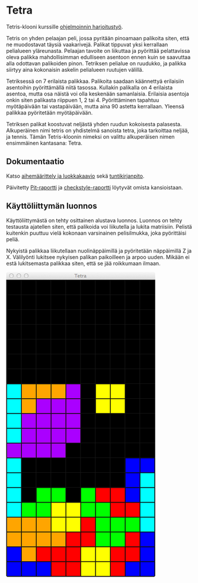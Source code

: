 # Tetra
Tetris-klooni kurssille [ohjelmoinnin harjoitustyö](https://github.com/javaLabra/Javalabra2016-3).

Tetris on yhden pelaajan peli, jossa pyritään pinoamaan palikoita siten, että ne muodostavat täysiä vaakarivejä. Palikat tippuvat yksi kerrallaan pelialueen yläreunasta. Pelaajan tavoite on liikuttaa ja pyörittää pelattavissa oleva palikka mahdollisimman edulliseen asentoon ennen kuin se saavuttaa alla odottavan palikoiden pinon. Tetriksen pelialue on ruudukko, ja palikka siirtyy aina kokonaisin askelin pelialueen ruutujen välillä.

Tetriksessä on 7 erilaista palikkaa. Palikoita saadaan käännettyä erilaisiin asentoihin pyörittämällä niitä tasossa. Kullakin palikalla on 4 erilaista asentoa, mutta osa näistä voi olla keskenään samanlaisia. Erilaisia asentoja onkin siten palikasta riippuen 1, 2 tai 4. Pyörittäminen tapahtuu myötäpäivään tai vastapäivään, mutta aina 90 astetta kerrallaan. Yleensä palikkaa pyöritetään myötäpäivään.

Tetriksen palikat koostuvat neljästä yhden ruudun kokoisesta palasesta. Alkuperäinen nimi tetris on yhdistelmä sanoista tetra, joka tarkoittaa neljää, ja tennis. Tämän Tetris-kloonin nimeksi on valittu alkuperäisen nimen ensimmäinen kantasana: Tetra.

## Dokumentaatio

Katso [aihemäärittely ja luokkakaavio](dokumentointi/aiheenKuvausJaRakenne.md) sekä [tuntikirjanpito](dokumentointi/tuntikirjanpito.md).

Päivitetty [Pit-raportti](dokumentointi/pit/) ja [checkstyle-raportti](dokumentointi/checkstyle/) löytyvät omista kansioistaan.

## Käyttöliittymän luonnos

Käyttöliittymästä on tehty osittainen alustava luonnos. Luonnos on tehty testausta ajatellen siten, että palikoida voi liikutella ja lukita matriisiin. Pelistä kuitenkin puuttuu vielä kokonaan varsinainen pelisilmukka, joka pyörittäisi peliä.

Nykyistä palikkaa liikutellaan nuolinäppäimillä ja pyöritetään näppäimillä Z ja X. Välilyönti lukitsee nykyisen palikan paikoilleen ja arpoo uuden. Mikään ei estä lukitsemasta palikkaa siten, että se jää roikkumaan ilmaan.

![Kuvakaappaus](dokumentointi/kuvakaappaus.png)
